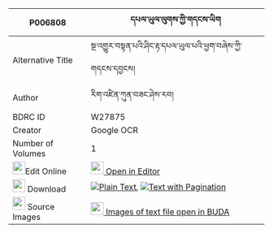 |P006808|དཔལ་ཡུལ་ལུགས་ཀྱི་གདངས་ཡིག 
| --- | --- 
|Alternative Title |སྔ་འགྱུར་བསྟན་པའི་ཤིང་རྟ་དཔལ་ཡུལ་པའི་ཕྱག་བཞེས་ཀྱི་གདངས་དབྱངས།
|Author| རིག་འཛིན་ཀུན་བཟང་ཤེས་རབ།
|BDRC ID | W27875
|Creator | Google OCR
|Number of Volumes| 1
|<img width="25" src="https://img.icons8.com/color/25/000000/edit-property.png">Edit Online| [<img width="25" src="https://avatars.githubusercontent.com/u/45091458?s=200&v=4"> Open in Editor](http://editor.openpecha.org/P006808)
|<img width="25" src="https://img.icons8.com/fluent/48/000000/download-2.png"/>  Download | [![](https://img.icons8.com/color/20/000000/txt.png)Plain Text](https://github.com/Openpecha/P006808/releases/download/v1/palyul_luk_kyi_dang_yik_plain_P006808.zip), [![](https://img.icons8.com/color/20/000000/txt.png)Text with Pagination](https://github.com/Openpecha/P006808/releases/download/v1/palyul_luk_kyi_dang_yik_pages_P006808.zip)
|<img width="25" src="https://img.icons8.com/plasticine/100/000000/pictures-folder.png"/>  Source Images | [<img width="25" src="https://library.bdrc.io/icons/BUDA-small.svg"> Images of text file open in BUDA](https://library.bdrc.io/show/bdr:W27875)